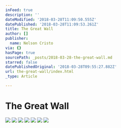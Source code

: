 ```yaml
---
inFeed: true
description: ''
dateModified: '2018-03-28T11:09:50.555Z'
datePublished: '2018-03-28T11:09:53.261Z'
title: The Great Wall
author: []
publisher:
  name: Nelson Cristo
via: {}
hasPage: true
sourcePath: _posts/2018-03-28-the-great-wall.md
starred: false
datePublishedOriginal: '2018-03-28T09:55:27.882Z'
url: the-great-wall/index.html
_type: Article

---
```

# The Great Wall
![](https://the-grid-user-content.s3-us-west-2.amazonaws.com/3ced2d8f-c08d-4f11-8567-a77116e2b94c.jpg)
![](https://the-grid-user-content.s3-us-west-2.amazonaws.com/da62cc69-76a0-4625-8e66-677ba169f33b.jpg)
![](https://the-grid-user-content.s3-us-west-2.amazonaws.com/1de2d23c-1e80-4e4b-9006-06ad1b40c54e.jpg)
![](https://the-grid-user-content.s3-us-west-2.amazonaws.com/9ce8d24a-b3e2-4eba-85e6-57b18e8f50cd.jpg)
![](https://the-grid-user-content.s3-us-west-2.amazonaws.com/dd4e94cc-6077-44d4-af0b-ce5bba6a19e3.jpg)
![](https://the-grid-user-content.s3-us-west-2.amazonaws.com/d6e165fc-587f-4bc4-87c2-3fd36d03a29f.jpg)
![](https://the-grid-user-content.s3-us-west-2.amazonaws.com/1ebdb80c-3a97-443d-89ac-a226fa04f3ce.jpg)